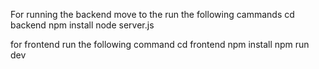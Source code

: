 For running the backend move to the run the following cammands
cd backend
npm install 
node server.js

for frontend run the following command
cd frontend
npm install
npm run dev